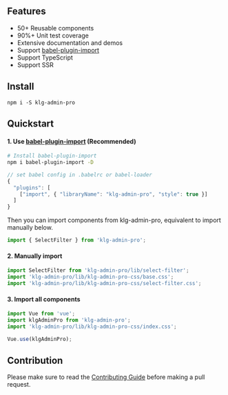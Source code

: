 ## Features

* 50+ Reusable components
* 90%+ Unit test coverage
* Extensive documentation and demos
* Support [babel-plugin-import](https://github.com/ant-design/babel-plugin-import)
* Support TypeScript
* Support SSR

## Install

```shell
npm i -S klg-admin-pro
```

## Quickstart

#### 1. Use [babel-plugin-import](https://github.com/ant-design/babel-plugin-import) (Recommended)

```bash
# Install babel-plugin-import
npm i babel-plugin-import -D
```

```js
// set babel config in .babelrc or babel-loader
{
  "plugins": [
    ["import", { "libraryName": "klg-admin-pro", "style": true }]
  ]
}
```

Then you can import components from klg-admin-pro, equivalent to import manually below.

```js
import { SelectFilter } from 'klg-admin-pro';
```

#### 2. Manually import

```js
import SelectFilter from 'klg-admin-pro/lib/select-filter';
import 'klg-admin-pro/lib/klg-admin-pro-css/base.css';
import 'klg-admin-pro/lib/klg-admin-pro-css/select-filter.css';
```

#### 3. Import all components

```js
import Vue from 'vue';
import klgAdminPro from 'klg-admin-pro';
import 'klg-admin-pro/lib/klg-admin-pro-css/index.css';

Vue.use(klgAdminPro);
```

## Contribution

Please make sure to read the [Contributing Guide](./.github/CONTRIBUTING.md) before making a pull request.
